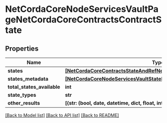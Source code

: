 # NetCordaCoreNodeServicesVaultPageNetCordaCoreContractsContractState

## Properties
Name | Type | Description | Notes
------------ | ------------- | ------------- | -------------
**states** | [**[NetCordaCoreContractsStateAndRefNetCordaCoreContractsContractState]**](NetCordaCoreContractsStateAndRefNetCordaCoreContractsContractState.md) |  | 
**states_metadata** | [**[NetCordaCoreNodeServicesVaultStateMetadata]**](NetCordaCoreNodeServicesVaultStateMetadata.md) |  | 
**total_states_available** | **int** |  | 
**state_types** | **str** |  | 
**other_results** | **[{str: (bool, date, datetime, dict, float, int, list, str, none_type)}]** |  | 

[[Back to Model list]](../README.md#documentation-for-models) [[Back to API list]](../README.md#documentation-for-api-endpoints) [[Back to README]](../README.md)


